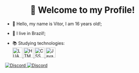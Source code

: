 <h1 align="center">👋 Welcome to my Profile!</h1>

- 👋 Hello, my name is Vitor, I am 16 years old!;
- 🏡 I live in Brazil!;
  
- 📚 Studying technologies:<br>
  <a href="https://www.lua.org/" rel="nofollow">
  <img alt="LUA" width="32em" height="32em" src="https://cdn.discordapp.com/attachments/721221375922143265/866441822951833660/1024px-Lua-Logo.png" style="max-width:100%;">
  </a>
  <a href="https://www.w3.org/standards/webdesign/htmlcss.html" rel="nofollow">
  <img alt="HTML" width="32em" height="32em" src="https://cdn.discordapp.com/attachments/721221375922143265/866441972432764938/logo-2582748_640.png" style="max-width:100%;">
  </a>
  <a href="https://www.w3.org/standards/webdesign/htmlcss.html" rel="nofollow">
  <img alt="CSS" width="32em" height="32em" src="https://cdn.jsdelivr.net/gh/devicons/devicon/icons/html5/html5-original-wordmark.svg" style="max-width:100%;">
  </a>
  <a href="https://www.javascript.com/" rel="nofollow">
  <img alt="JavaScript" width="32em" height="32em" src="https://cdn.discordapp.com/attachments/721221375922143265/866440747812519976/javascript.png" style="max-width:100%;">
  </a>
  
<a href="https://discord.com/channels/@me/866453096384954378" rel="nofollow">
<img alt="Discord" src="https://img.shields.io/static/v1?style=flat&amp;logo=discord&amp;logoColor=white&amp;color=%237289DA&amp;label=&amp;message=KFS%239611" style="max-width:100%;">
</a>

<a href="https://www.youtube.com/channel/UCDpHKrT1TpQemcsJDOVhxVw" rel="nofollow">
<img alt="Discord" src="https://img.shields.io/static/v1?style=flat&amp;logo=youtube&amp;logoColor=white&amp;color=%23FF0000&amp;label=&amp;message=KFS" style="max-width:100%;">
</a>
